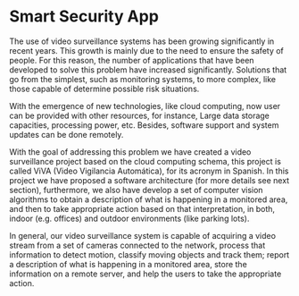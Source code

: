 
# Smart Security App

The use of video surveillance systems has been growing significantly in recent years. This growth is mainly due to the need to ensure the safety of people. For this reason, the number of applications that have been developed to solve this problem have increased significantly. Solutions that go from the simplest, such as monitoring systems, to more complex, like those capable of determine possible risk situations. 

With the emergence of new technologies, like cloud computing, now user can be provided with other resources, for instance, Large data storage capacities, processing power, etc. Besides, software support and system updates can be done remotely.

With the goal of addressing this problem we have created a video surveillance project based on the cloud computing schema, this project is called ViVA (Video Vigilancia Automática), for its acronym in Spanish. In this project we have proposed a software architecture (for more details see next section), furthermore, we also have develop a set of computer vision algorithms to obtain a description of what is happening in a monitored area, and then to take appropriate action based on that interpretation, in both, indoor (e.g. offices) and outdoor environments (like parking lots).

In general, our video surveillance system is capable of acquiring a video stream from a set of cameras connected to the network, process that information to detect motion, classify moving objects and track them; report a description of what is happening in a monitored area, store the information on a remote server, and help the users to take the appropriate action.

